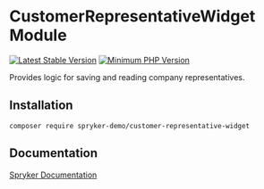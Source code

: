 # CustomerRepresentativeWidget Module
[![Latest Stable Version](https://poser.pugx.org/spryker-demo/customer-representative-widget/v/stable.svg)](https://packagist.org/packages/spryker-demo/customer-representative-widget)
[![Minimum PHP Version](https://img.shields.io/badge/php-%3E%3D%207.4-8892BF.svg)](https://php.net/)

Provides logic for saving and reading company representatives.

## Installation

```
composer require spryker-demo/customer-representative-widget
```

## Documentation

[Spryker Documentation](https://academy.spryker.com/developing_with_spryker/module_guide/modules.html)
